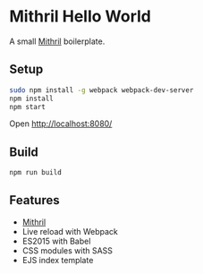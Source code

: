 # Mithril Hello World

A small [Mithril](http://mithril.js.org/) boilerplate.

## Setup

```bash
sudo npm install -g webpack webpack-dev-server
npm install
npm start
```

Open [http://localhost:8080/](http://localhost:8080/)

## Build

```bash
npm run build
```

## Features

* [Mithril](http://mithril.js.org/)
* Live reload with Webpack
* ES2015 with Babel
* CSS modules with SASS
* EJS index template